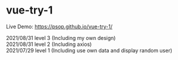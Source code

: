 # vue-try-1
Live Demo:  https://psop.github.io/vue-try-1/<br>

2021/08/31 level 3 (Including my own design)<br>
2021/08/31 level 2 (Including axios)<br>
2021/07/29 level 1 (Including use own data and display random user)
